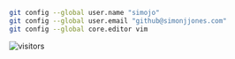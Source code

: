 ```sh
git config --global user.name "simojo"
git config --global user.email "github@simonjjones.com"
git config --global core.editor vim
```

![visitors](https://visitor-badge.laobi.icu/badge?page_id=simojo.simojo&title=%3E)
